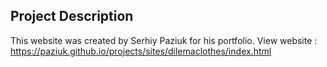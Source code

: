 ## Project Description <br>

This website was created by Serhiy Paziuk for his portfolio.
View website : https://paziuk.github.io/projects/sites/dilemaclothes/index.html
